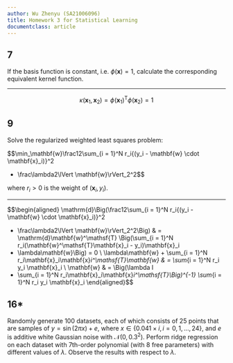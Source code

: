 ```yaml
---
author: Wu Zhenyu (SA21006096)
title: Homework 3 for Statistical Learning
documentclass: article
---
```


## 7

If the basis function is constant, i.e. $\phi(\mathbf{x}) = 1$, calculate the
corresponding equivalent kernel function.

---

$$\kappa(\mathbf{x}_1, \mathbf{x}_2)
= {\phi(\mathbf{x}_1)}^\mathsf{T}\phi(\mathbf{x}_2) = 1$$

## 9

Solve the regularized weighted least squares problem:

$$\min_\mathbf{w}\frac12\sum_{i = 1}^N
r_i{(y_i - \mathbf{w} \cdot \mathbf{x}_i)}^2
+ \frac\lambda2\lVert \mathbf{w}\rVert_2^2$$

where $r_i > 0$ is the weight of $(\mathbf{x}_i , y_i)$.

---

$$\begin{aligned}
\mathrm{d}\Big(\frac12\sum_{i = 1}^N
r_i{(y_i - \mathbf{w} \cdot \mathbf{x}_i)}^2
+ \frac\lambda2\lVert \mathbf{w}\rVert_2^2\Big)
& = \mathrm{d}\mathbf{w}^\mathsf{T} \Big(\sum_{i = 1}^N
r_i(\mathbf{w}^\mathsf{T}\mathbf{x}_i - y_i)\mathbf{x}_i
+ \lambda\mathbf{w}\Big) = 0 \\
\lambda\mathbf{w} + \sum_{i = 1}^N
r_i\mathbf{x}_i\mathbf{x}_i^\mathsf{T}\mathbf{w}
& = \sum_{i = 1}^N r_i y_i \mathbf{x}_i \\
\mathbf{w} & = \Big(\lambda I
+ \sum_{i = 1}^N r_i\mathbf{x}_i\mathbf{x}_i^\mathsf{T}\Big)^{-1}
\sum_{i = 1}^N r_i y_i \mathbf{x}_i
\end{aligned}$$

## 16*

Randomly generate 100 datasets, each of which consists of 25 points that are
samples of $y = \sin(2\pi x) + e$, where $x \in \{0.041 \times i, i = 0, 1,
\ldots, 24\}$, and $e$ is additive white Gaussian noise with $\mathscr{N}(0,
0.3^2)$. Perform ridge regression on each dataset with 7th-order polynomial
  (with 8 free parameters) with different values of $\lambda$. Observe the
  results with respect to $\lambda$.
